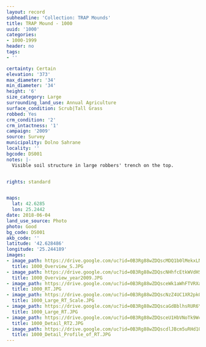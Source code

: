 ```yaml
---
layout: record
subheadline: 'Collection: TRAP Mounds'
title: TRAP Mound - 1000
uuid: '1000'
categories:
- 1000-1999
header: no
tags:
- ''

certainty: Certain
elevation: '373'
max_diameter: '34'
min_diameter: '34'
height: '6'
size_category: Large
surrounding_land_use: Annual Agriculture
surface_condition: Scrub|Tall Grass
robbed: Yes
crm_condition: '2'
crm_intactness: '1'
campaign: '2009'
source: Survey
municipality: Dolno Sahrane
locality: ''
bgcode: DS001
notes: |-
  Visible soil structure in large robbers' trench on the top.


rights: standard


maps:
  lat: 42.6285
  lon: 25.2442
date: 2018-06-04
land_use_source: Photo
photo: Good
bg_code: DS001
akb_code: ''
latitude: '42.628486'
longitude: '25.244189'
images:
- image_path: https://drive.google.com/uc?id=0B3Rg88wZDQscMDQ1b0lMekxLN3c
  title: 1000_Overview_S.JPG
- image_path: https://drive.google.com/uc?id=0B3Rg88wZDQscNHhfcEtkWVdHSzA
  title: 1000_Overview_year2009.JPG
- image_path: https://drive.google.com/uc?id=0B3Rg88wZDQsceWk1aWhFTVRXaDg
  title: 1000_RT.JPG
- image_path: https://drive.google.com/uc?id=0B3Rg88wZDQscNzZ4UC1XR2pkQVE
  title: 1000_Large_RT_Scale.JPG
- image_path: https://drive.google.com/uc?id=0B3Rg88wZDQscaGdBblhsRUR6YXM
  title: 1000_Large_RT.JPG
- image_path: https://drive.google.com/uc?id=0B3Rg88wZDQsceU1HbVNoTk9WcVU
  title: 1000_Detail_RT2.JPG
- image_path: https://drive.google.com/uc?id=0B3Rg88wZDQscdlJBcm5uRHd1OXc
  title: 1000_Detail_Profile_of_RT.JPG
---
```

